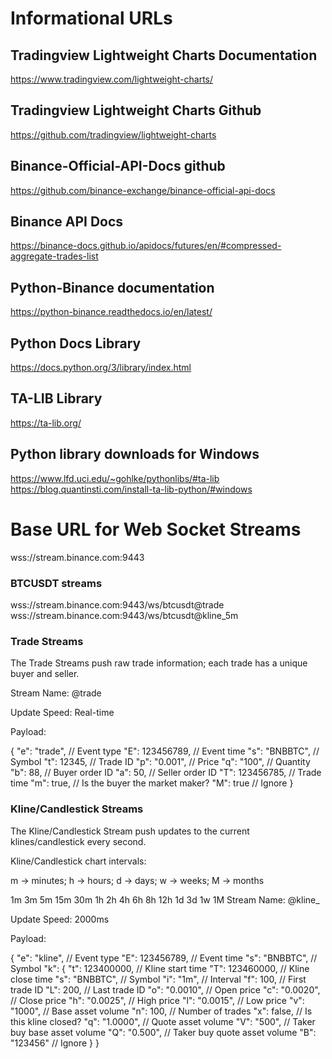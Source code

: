 # Informational URLs

## Tradingview Lightweight Charts Documentation

https://www.tradingview.com/lightweight-charts/

## Tradingview Lightweight Charts Github

https://github.com/tradingview/lightweight-charts

## Binance-Official-API-Docs github

https://github.com/binance-exchange/binance-official-api-docs

## Binance API Docs

https://binance-docs.github.io/apidocs/futures/en/#compressed-aggregate-trades-list

## Python-Binance documentation

https://python-binance.readthedocs.io/en/latest/

## Python Docs Library

https://docs.python.org/3/library/index.html

## TA-LIB Library

https://ta-lib.org/

## Python library downloads for Windows

https://www.lfd.uci.edu/~gohlke/pythonlibs/#ta-lib
https://blog.quantinsti.com/install-ta-lib-python/#windows

# Base URL for Web Socket Streams

wss://stream.binance.com:9443

### BTCUSDT streams

wss://stream.binance.com:9443/ws/btcusdt@trade
wss://stream.binance.com:9443/ws/btcusdt@kline_5m

### Trade Streams

The Trade Streams push raw trade information; each trade has a unique buyer and seller.

Stream Name: <symbol>@trade

Update Speed: Real-time

Payload:

{
"e": "trade", // Event type
"E": 123456789, // Event time
"s": "BNBBTC", // Symbol
"t": 12345, // Trade ID
"p": "0.001", // Price
"q": "100", // Quantity
"b": 88, // Buyer order ID
"a": 50, // Seller order ID
"T": 123456785, // Trade time
"m": true, // Is the buyer the market maker?
"M": true // Ignore
}

### Kline/Candlestick Streams

The Kline/Candlestick Stream push updates to the current klines/candlestick every second.

Kline/Candlestick chart intervals:

m -> minutes; h -> hours; d -> days; w -> weeks; M -> months

1m
3m
5m
15m
30m
1h
2h
4h
6h
8h
12h
1d
3d
1w
1M
Stream Name: <symbol>@kline\_<interval>

Update Speed: 2000ms

Payload:

{
"e": "kline", // Event type
"E": 123456789, // Event time
"s": "BNBBTC", // Symbol
"k": {
"t": 123400000, // Kline start time
"T": 123460000, // Kline close time
"s": "BNBBTC", // Symbol
"i": "1m", // Interval
"f": 100, // First trade ID
"L": 200, // Last trade ID
"o": "0.0010", // Open price
"c": "0.0020", // Close price
"h": "0.0025", // High price
"l": "0.0015", // Low price
"v": "1000", // Base asset volume
"n": 100, // Number of trades
"x": false, // Is this kline closed?
"q": "1.0000", // Quote asset volume
"V": "500", // Taker buy base asset volume
"Q": "0.500", // Taker buy quote asset volume
"B": "123456" // Ignore
}
}
